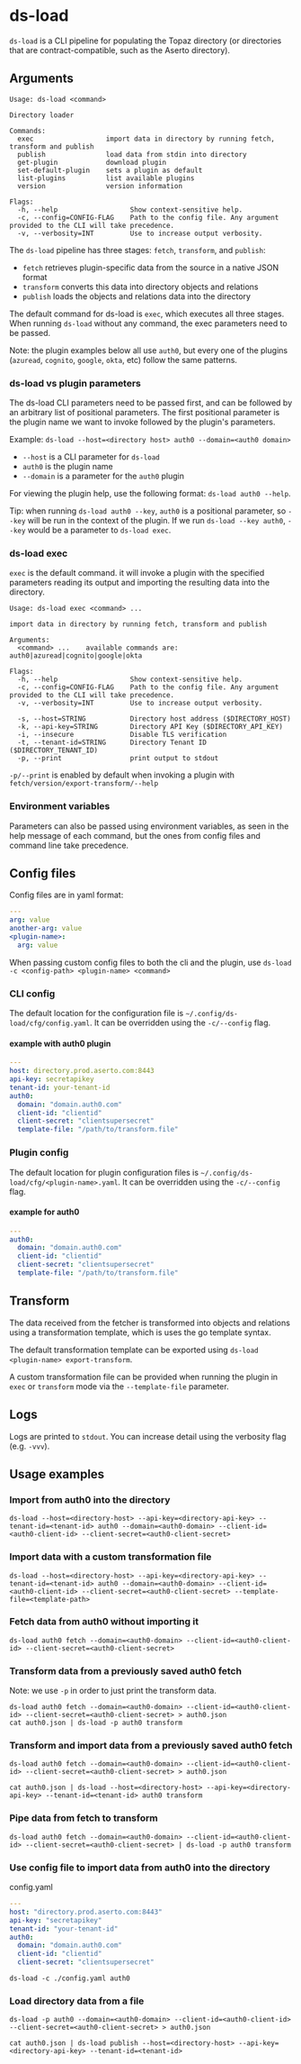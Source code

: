 # ds-load

`ds-load` is a CLI pipeline for populating the Topaz directory (or directories that are contract-compatible, such as the Aserto directory).

## Arguments

```
Usage: ds-load <command>

Directory loader

Commands:
  exec                  import data in directory by running fetch, transform and publish
  publish               load data from stdin into directory
  get-plugin            download plugin
  set-default-plugin    sets a plugin as default
  list-plugins          list available plugins
  version               version information

Flags:
  -h, --help                  Show context-sensitive help.
  -c, --config=CONFIG-FLAG    Path to the config file. Any argument provided to the CLI will take precedence.
  -v, --verbosity=INT         Use to increase output verbosity.
```

The `ds-load` pipeline has three stages: `fetch`, `transform`, and `publish`:
* `fetch` retrieves plugin-specific data from the source in a native JSON format
* `transform` converts this data into directory objects and relations
* `publish` loads the objects and relations data into the directory

The default command for ds-load is `exec`, which executes all three stages. When running `ds-load` without any command, the exec parameters need to be passed.

Note: the plugin examples below all use `auth0`, but every one of the plugins (`azuread`, `cognito`, `google`, `okta`, etc) follow the same patterns.

### ds-load vs plugin parameters
The ds-load CLI parameters need to be passed first, and can be followed by an arbitrary list of positional parameters. The first positional parameter is the plugin name we want to invoke followed by the plugin's parameters.

Example: `ds-load --host=<directory host> auth0 --domain=<auth0 domain>`
* `--host` is a CLI parameter for `ds-load`
* `auth0` is the plugin name
* `--domain` is a parameter for the `auth0` plugin

For viewing the plugin help, use the following format: `ds-load auth0 --help`.

Tip: when running `ds-load auth0 --key`, `auth0` is a positional parameter, so `--key` will be run in the context of the plugin. If we run `ds-load --key auth0`, `--key` would be a parameter to `ds-load exec`.

### ds-load exec
`exec` is the default command. it will invoke a plugin with the specified parameters reading its output and importing the resulting data into the directory.

```
Usage: ds-load exec <command> ...

import data in directory by running fetch, transform and publish

Arguments:
  <command> ...    available commands are: auth0|azuread|cognito|google|okta

Flags:
  -h, --help                  Show context-sensitive help.
  -c, --config=CONFIG-FLAG    Path to the config file. Any argument provided to the CLI will take precedence.
  -v, --verbosity=INT         Use to increase output verbosity.

  -s, --host=STRING           Directory host address ($DIRECTORY_HOST)
  -k, --api-key=STRING        Directory API Key ($DIRECTORY_API_KEY)
  -i, --insecure              Disable TLS verification
  -t, --tenant-id=STRING      Directory Tenant ID ($DIRECTORY_TENANT_ID)
  -p, --print                 print output to stdout
```

`-p/--print` is enabled by default when invoking a plugin with `fetch/version/export-transform/--help`

### Environment variables
Parameters can also be passed using environment variables, as seen in the help message of each command, but the ones from config files and command line take precedence.

## Config files

Config files are in yaml format:
```yaml
---
arg: value
another-arg: value
<plugin-name>:
  arg: value
```

When passing custom config files to both the cli and the plugin, use `ds-load -c <config-path> <plugin-name> <command>` 

### CLI config
The default location for the configuration file is `~/.config/ds-load/cfg/config.yaml`. It can be overridden using the `-c/--config` flag.

#### example with auth0 plugin
```yaml
---
host: directory.prod.aserto.com:8443
api-key: secretapikey
tenant-id: your-tenant-id
auth0:
  domain: "domain.auth0.com"
  client-id: "clientid"
  client-secret: "clientsupersecret"
  template-file: "/path/to/transform.file"
```

### Plugin config
The default location for plugin configuration files is `~/.config/ds-load/cfg/<plugin-name>.yaml`. It can be overridden using the `-c/--config` flag.

#### example for auth0
```yaml
---
auth0:
  domain: "domain.auth0.com"
  client-id: "clientid"
  client-secret: "clientsupersecret"
  template-file: "/path/to/transform.file"
```

## Transform
The data received from the fetcher is transformed into objects and relations using a transformation template, which is uses the go template syntax.

The default transformation template can be exported using `ds-load <plugin-name> export-transform`.

A custom transformation file can be provided when running the plugin in `exec` or `transform` mode via the `--template-file` parameter.

## Logs

Logs are printed to `stdout`. You can increase detail using the verbosity flag (e.g. `-vvv`).

## Usage examples

### Import from auth0 into the directory
```
ds-load --host=<directory-host> --api-key=<directory-api-key> --tenant-id=<tenant-id> auth0 --domain=<auth0-domain> --client-id=<auth0-client-id> --client-secret=<auth0-client-secret>
```

### Import data with a custom transformation file
```
ds-load --host=<directory-host> --api-key=<directory-api-key> --tenant-id=<tenant-id> auth0 --domain=<auth0-domain> --client-id=<auth0-client-id> --client-secret=<auth0-client-secret> --template-file=<template-path>
```

### Fetch data from auth0 without importing it
```
ds-load auth0 fetch --domain=<auth0-domain> --client-id=<auth0-client-id> --client-secret=<auth0-client-secret>
```

### Transform data from a previously saved auth0 fetch
Note: we use `-p` in order to just print the transform data.
```
ds-load auth0 fetch --domain=<auth0-domain> --client-id=<auth0-client-id> --client-secret=<auth0-client-secret> > auth0.json
cat auth0.json | ds-load -p auth0 transform
```

### Transform and import data from a previously saved auth0 fetch
```
ds-load auth0 fetch --domain=<auth0-domain> --client-id=<auth0-client-id> --client-secret=<auth0-client-secret> > auth0.json

cat auth0.json | ds-load --host=<directory-host> --api-key=<directory-api-key> --tenant-id=<tenant-id> auth0 transform
```

### Pipe data from fetch to transform
```
ds-load auth0 fetch --domain=<auth0-domain> --client-id=<auth0-client-id> --client-secret=<auth0-client-secret> | ds-load -p auth0 transform
```

### Use config file to import data from auth0 into the directory

config.yaml
```yaml
---
host: "directory.prod.aserto.com:8443"
api-key: "secretapikey"
tenant-id: "your-tenant-id"
auth0:
  domain: "domain.auth0.com"
  client-id: "clientid"
  client-secret: "clientsupersecret"
```

```
ds-load -c ./config.yaml auth0
```

### Load directory data from a file
```
ds-load -p auth0 --domain=<auth0-domain> --client-id=<auth0-client-id> --client-secret=<auth0-client-secret> > auth0.json

cat auth0.json | ds-load publish --host=<directory-host> --api-key=<directory-api-key> --tenant-id=<tenant-id>
```
